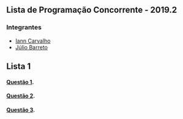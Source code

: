 ## Lista de Programação Concorrente - 2019.2

### Integrantes

 * [Iann Carvalho](https://github.com/ianncarvalho)
 * [Júlio Barreto](https://github.com/juliobguedes)
 
## Lista 1

#### [Questão 1](./Lista01/Questão01).

#### [Questão 2](./Lista01/Questão02).

#### [Questão 3](./Lista01/Questão03).
